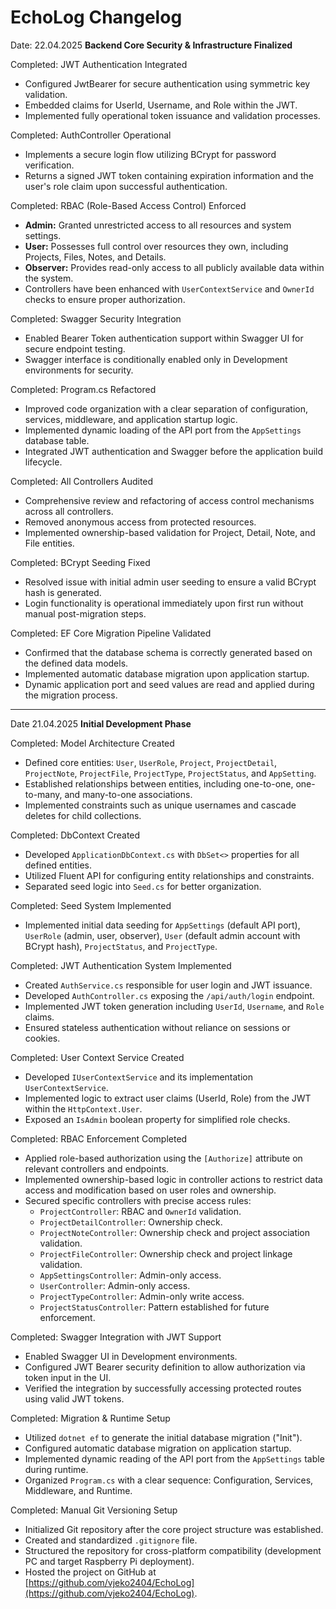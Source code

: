 # EchoLog Changelog

Date: 22.04.2025
**Backend Core Security & Infrastructure Finalized**

Completed: JWT Authentication Integrated
   - Configured JwtBearer for secure authentication using symmetric key validation.
   - Embedded claims for UserId, Username, and Role within the JWT.
   - Implemented fully operational token issuance and validation processes.

Completed: AuthController Operational
   - Implements a secure login flow utilizing BCrypt for password verification.
   - Returns a signed JWT token containing expiration information and the user's role claim upon successful authentication.

Completed: RBAC (Role-Based Access Control) Enforced
   - **Admin:** Granted unrestricted access to all resources and system settings.
   - **User:** Possesses full control over resources they own, including Projects, Files, Notes, and Details.
   - **Observer:** Provides read-only access to all publicly available data within the system.
   - Controllers have been enhanced with `UserContextService` and `OwnerId` checks to ensure proper authorization.

Completed: Swagger Security Integration
   - Enabled Bearer Token authentication support within Swagger UI for secure endpoint testing.
   - Swagger interface is conditionally enabled only in Development environments for security.

Completed: Program.cs Refactored
   - Improved code organization with a clear separation of configuration, services, middleware, and application startup logic.
   - Implemented dynamic loading of the API port from the `AppSettings` database table.
   - Integrated JWT authentication and Swagger before the application build lifecycle.

Completed: All Controllers Audited
   - Comprehensive review and refactoring of access control mechanisms across all controllers.
   - Removed anonymous access from protected resources.
   - Implemented ownership-based validation for Project, Detail, Note, and File entities.

Completed: BCrypt Seeding Fixed
   - Resolved issue with initial admin user seeding to ensure a valid BCrypt hash is generated.
   - Login functionality is operational immediately upon first run without manual post-migration steps.

Completed: EF Core Migration Pipeline Validated
   - Confirmed that the database schema is correctly generated based on the defined data models.
   - Implemented automatic database migration upon application startup.
   - Dynamic application port and seed values are read and applied during the migration process.

---

Date 21.04.2025
**Initial Development Phase**

Completed: Model Architecture Created
   - Defined core entities: `User`, `UserRole`, `Project`, `ProjectDetail`, `ProjectNote`, `ProjectFile`, `ProjectType`, `ProjectStatus`, and `AppSetting`.
   - Established relationships between entities, including one-to-one, one-to-many, and many-to-one associations.
   - Implemented constraints such as unique usernames and cascade deletes for child collections.

Completed: DbContext Created
   - Developed `ApplicationDbContext.cs` with `DbSet<>` properties for all defined entities.
   - Utilized Fluent API for configuring entity relationships and constraints.
   - Separated seed logic into `Seed.cs` for better organization.

Completed: Seed System Implemented
   - Implemented initial data seeding for `AppSettings` (default API port), `UserRole` (admin, user, observer), `User` (default admin account with BCrypt hash), `ProjectStatus`, and `ProjectType`.

Completed: JWT Authentication System Implemented
   - Created `AuthService.cs` responsible for user login and JWT issuance.
   - Developed `AuthController.cs` exposing the `/api/auth/login` endpoint.
   - Implemented JWT token generation including `UserId`, `Username`, and `Role` claims.
   - Ensured stateless authentication without reliance on sessions or cookies.

Completed: User Context Service Created
   - Developed `IUserContextService` and its implementation `UserContextService`.
   - Implemented logic to extract user claims (UserId, Role) from the JWT within the `HttpContext.User`.
   - Exposed an `IsAdmin` boolean property for simplified role checks.

Completed: RBAC Enforcement Completed
   - Applied role-based authorization using the `[Authorize]` attribute on relevant controllers and endpoints.
   - Implemented ownership-based logic in controller actions to restrict data access and modification based on user roles and ownership.
   - Secured specific controllers with precise access rules:
     - `ProjectController`: RBAC and `OwnerId` validation.
     - `ProjectDetailController`: Ownership check.
     - `ProjectNoteController`: Ownership check and project association validation.
     - `ProjectFileController`: Ownership check and project linkage validation.
     - `AppSettingsController`: Admin-only access.
     - `UserController`: Admin-only access.
     - `ProjectTypeController`: Admin-only write access.
     - `ProjectStatusController`: Pattern established for future enforcement.

Completed: Swagger Integration with JWT Support
   - Enabled Swagger UI in Development environments.
   - Configured JWT Bearer security definition to allow authorization via token input in the UI.
   - Verified the integration by successfully accessing protected routes using valid JWT tokens.

Completed: Migration & Runtime Setup
   - Utilized `dotnet ef` to generate the initial database migration ("Init").
   - Configured automatic database migration on application startup.
   - Implemented dynamic reading of the API port from the `AppSettings` table during runtime.
   - Organized `Program.cs` with a clear sequence: Configuration, Services, Middleware, and Runtime.

Completed: Manual Git Versioning Setup
   - Initialized Git repository after the core project structure was established.
   - Created and standardized `.gitignore` file.
   - Structured the repository for cross-platform compatibility (development PC and target Raspberry Pi deployment).
   - Hosted the project on GitHub at [https://github.com/vjeko2404/EchoLog](https://github.com/vjeko2404/EchoLog).